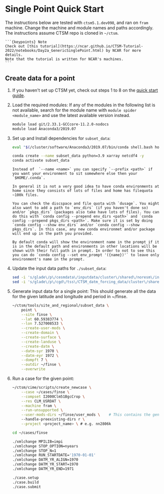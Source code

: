 # Single Point Quick Start
The instructions below are tested with `ctsm5.1.dev098`, and ran on `fram` machine.
Change the machine and module names and paths accordingly.
The instructions assume CTSM repo is cloned in `~/ctsm`.

    ```{keypoints} Note
    Check out [this tutorial](https://ncar.github.io/CTSM-Tutorial-2022/notebooks/Day2a_GenericSinglePoint.html) by NCAR for more details.
    Note that the tutorial is written for NCAR's machines.
    ```
## Create data for a point

1. If you haven't set up CTSM yet, check out steps 1 to 8 on the [quick start guide](quick-start).

2. Load the required modules:
    If any of the modules in the following list is not available, search for the module name with `module spider <module_name>` and use the latest available version instead.

    ```bash
    module load git/2.33.1-GCCcore-11.2.0-nodocs
    module load Anaconda3/2019.07
    ```

3. Set up and Install dependencies for `subset_data`:
    ```bash    
    eval "$(/cluster/software/Anaconda3/2019.07/bin/conda shell.bash hook)"

    conda create --name subset_data python=3.9 xarray netcdf4 -y
    conda activate subset_data
    ```
    ```{keypoints} Note
    Instead of  `--name <name>` you can specify `--prefix <path>` if you want your environment to sit somewhere else then your `$HOME/.conda`.

    In general it is not a very good idea to have conda environments at home since they consists of lots of files and home has filequota ~100k files.

    You can check the discspace and file quota with `dusage`. You might also want to add a path to `env_dirs` (if you haven't done so) and/or `pkgs_dirs` (packages also take have lots of files). You can do this with `conda config --prepend env_dirs <path>` and `conda config --prepend pkgs_dirs <path>`. Make sure it is set by doing `conda config --show env_dirs` and/or `conda config --show pkgs_dirs`. In this case, any new conda environmet and/or package will end up in the path you provided.

    By default conda will show the environment name in the prompt if it is in the default path and environments in other locations will be shown with their full path in prompt. In order to not to see this you can do `conda config --set env_prompt '({name})'` to leave only environment's name in the prompt.

    ```
4. Update the input data paths for `./subset_data`:
    
    ```bash
    sed -i 's/glade\/p\/cesmdata\/inputdata/cluster\/shared\/noresm\/inputdata/' ~/ctsm/tools/site_and_regional/default_data.cfg
    sed -i 's/glade\/p\/cgd\/tss\/CTSM_datm_forcing_data/cluster\/shared\/noresm\/inputdata\/atm\/datm7/' ~/ctsm/tools/site_and_regional/default_data.cfg
    ```

5. Generate input data for a single point:
This should generate all the data for the given latitude and longitude and period in ~/finse.
    
    ```bash
    ~/ctsm/tools/site_and_regional/subset_data \
        point \
        --site finse \
        --lat 60.59383774 \
        --lon 7.527008533 \
        --create-user-mods \
        --create-domain \
        --create-surface \
        --create-landuse \
        --create-datm \
        --datm-syr 1970 \
        --datm-eyr 1972 \
        --dompft 7 \
        --outdir ~/finse \
        --overwrite
    ```

6. Run a case for the given point:

    ```bash
    ~/ctsm/cime/scripts/create_newcase \
        --case ~/cases/finse \
        --compset I2000Clm51BgcCrop \
        --res CLM_USRDAT \
        --machine fram \
        --run-unsupported \
        --user-mods-dirs ~/finse/user_mods \    # This contains the generated namelists and a shell command that CTSM uses to configure your case with the given input data.
        --handle-preexisting-dirs r \
        --project <project_name> \ # e.g. nn2806k

    cd ~/cases/finse

    ./xmlchange MPILIB=impi
    ./xmlchange STOP_OPTION=nyears
    ./xmlchange STOP_N=1
    ./xmlchange RUN_STARTDATE='1970-01-01'
    ./xmlchange DATM_YR_ALIGN=1970
    ./xmlchange DATM_YR_START=1970
    ./xmlchange DATM_YR_END=1971

    ./case.setup
    ./case.build
    ./case.submit
    ```
